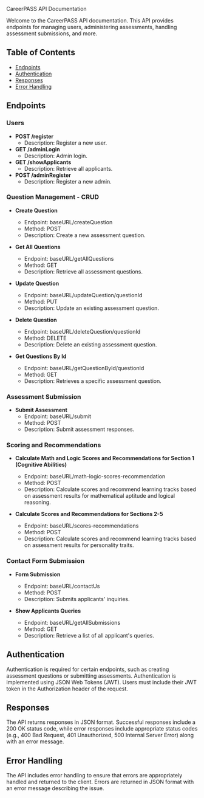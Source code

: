  CareerPASS API Documentation

Welcome to the CareerPASS API documentation. This API provides endpoints for managing users, administering assessments, handling assessment submissions, and more.

## Table of Contents

- [Endpoints](#endpoints)
- [Authentication](#authentication)
- [Responses](#responses)
- [Error Handling](#error-handling)

## Endpoints

### Users

- **POST /register**
  - Description: Register a new user.
- **GET /adminLogin**
  - Description: Admin login.
- **GET /showApplicants**
  - Description: Retrieve all applicants.
- **POST /adminRegister**
  - Description: Register a new admin.

### Question Management - CRUD

- **Create Question**
  - Endpoint: baseURL/createQuestion
  - Method: POST
  - Description: Create a new assessment question.

- **Get All Questions**
  - Endpoint: baseURL/getAllQuestions
  - Method: GET
  - Description: Retrieve all assessment questions.

- **Update Question**
  - Endpoint: baseURL/updateQuestion/questionId
  - Method: PUT
  - Description: Update an existing assessment question.

- **Delete Question**
  - Endpoint: baseURL/deleteQuestion/questionId
  - Method: DELETE
  - Description: Delete an existing assessment question.

- **Get Questions By Id**
  - Endpoint: baseURL/getQuestionById/questionId
  - Method: GET
  - Description: Retrieves a specific assessment question.

### Assessment Submission

- **Submit Assessment**
  - Endpoint: baseURL/submit
  - Method: POST
  - Description: Submit assessment responses.

### Scoring and Recommendations

- **Calculate Math and Logic Scores and Recommendations for Section 1 (Cognitive Abilities)**
  - Endpoint: baseURL/math-logic-scores-recommendation
  - Method: POST
  - Description: Calculate scores and recommend learning tracks based on assessment results for mathematical aptitude and logical reasoning.

- **Calculate Scores and Recommendations for Sections 2-5**
  - Endpoint: baseURL/scores-recommendations
  - Method: POST
  - Description: Calculate scores and recommend learning tracks based on assessment results for personality traits.

### Contact Form Submission

- **Form Submission**
  - Endpoint: baseURL/contactUs
  - Method: POST
  - Description: Submits applicants' inquiries.

- **Show Applicants Queries**
  - Endpoint: baseURL/getAllSubmissions
  - Method: GET
  - Description: Retrieve a list of all applicant's queries.

## Authentication

Authentication is required for certain endpoints, such as creating assessment questions or submitting assessments. Authentication is implemented using JSON Web Tokens (JWT). Users must include their JWT token in the Authorization header of the request.

## Responses

The API returns responses in JSON format. Successful responses include a 200 OK status code, while error responses include appropriate status codes (e.g., 400 Bad Request, 401 Unauthorized, 500 Internal Server Error) along with an error message.

## Error Handling

The API includes error handling to ensure that errors are appropriately handled and returned to the client. Errors are returned in JSON format with an error message describing the issue.
